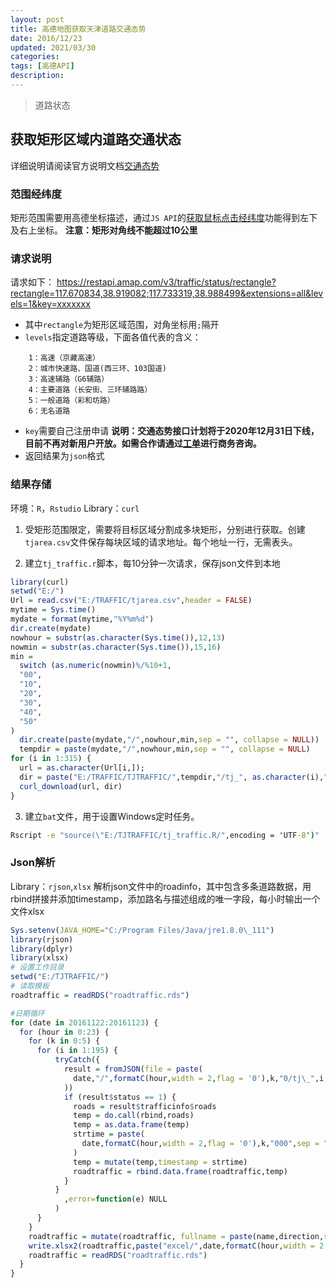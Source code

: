 ```yaml
---
layout: post
title: 高德地图获取天津道路交通态势
date: 2016/12/23
updated: 2021/03/30 
categories: 
tags: [高德API]
description:
---
```


> 道路状态
<!-- more -->

## 获取矩形区域内道路交通状态
详细说明请阅读官方说明文档[交通态势](https://lbs.amap.com/api/webservice/guide/api/trafficstatus)
### 范围经纬度
矩形范围需要用高德坐标描述，通过`JS API`的[获取鼠标点击经纬度](https://developer.amap.com/demo/javascript-api/example/map/click-to-get-lnglat)功能得到左下及右上坐标。
**注意：矩形对角线不能超过10公里**

### 请求说明
请求如下：
https://restapi.amap.com/v3/traffic/status/rectangle?rectangle=117.670834,38.919082;117.733319,38.988499&extensions=all&levels=1&key=xxxxxxx
- 其中`rectangle`为矩形区域范围，对角坐标用`;`隔开
- `levels`指定道路等级，下面各值代表的含义：
```
	1：高速（京藏高速）
	2：城市快速路、国道(西三环、103国道)
	3：高速辅路（G6辅路）
	4：主要道路（长安街、三环辅路路）
	5：一般道路（彩和坊路）
	6：无名道路
```
- `key`需要自己注册申请
	**说明：交通态势接口计划将于2020年12月31日下线，目前不再对新用户开放。如需合作请通过**[**工单**](https://console.amap.com/dev/ticket/type/others)**进行商务咨询。**
- 返回结果为`json`格式

### 结果存储
环境：`R`，`Rstudio`
Library：`curl`
1. 受矩形范围限定，需要将目标区域分割成多块矩形，分别进行获取。创建`tjarea.csv`文件保存每块区域的请求地址。每个地址一行，无需表头。

2. 建立`tj_traffic.r`脚本，每10分钟一次请求，保存json文件到本地
```R
library(curl)  
setwd("E:/")  
Url = read.csv("E:/TRAFFIC/tjarea.csv",header = FALSE)  
mytime = Sys.time()  
mydate = format(mytime,"%Y%m%d")  
dir.create(mydate)  
nowhour = substr(as.character(Sys.time()),12,13)  
nowmin = substr(as.character(Sys.time()),15,16)  
min =   
  switch (as.numeric(nowmin)%/%10+1,  
  "00",         
  "10",  
  "20",  
  "30",  
  "40",  
  "50"  
)  
  dir.create(paste(mydate,"/",nowhour,min,sep = "", collapse = NULL))  
  tempdir = paste(mydate,"/",nowhour,min,sep = "", collapse = NULL)  
for (i in 1:315) {  
  url = as.character(Url[i,]);  
  dir = paste("E:/TRAFFIC/TJTRAFFIC/",tempdir,"/tj_", as.character(i),".json",sep = "", collapse = NULL);  
  curl_download(url, dir)  
}
```

3. 建立`bat`文件，用于设置Windows定时任务。
```bat
Rscript -e "source(\"E:/TJTRAFFIC/tj_traffic.R/",encoding = 'UTF-8')"
```

### Json解析
Library：`rjson`,`xlsx`
解析json文件中的roadinfo，其中包含多条道路数据，用rbind拼接并添加timestamp，添加路名与描述组成的唯一字段，每小时输出一个文件xlsx

```R
Sys.setenv(JAVA_HOME="C:/Program Files/Java/jre1.8.0\_111")   
library(rjson)  
library(dplyr)  
library(xlsx)  
# 设置工作目录  
setwd("E:/TJTRAFFIC/") 
# 读取模板
roadtraffic = readRDS("roadtraffic.rds")  

#日期循环
for (date in 20161122:20161123) {  
  for (hour in 0:23) {  
    for (k in 0:5) {  
      for (i in 1:195) {  
          tryCatch({  
            result = fromJSON(file = paste(  
              date,"/",formatC(hour,width = 2,flag = '0'),k,"0/tj\_",i,".json",sep = "", collapse = NULL  
            ))  
            if (result$status == 1) {  
              roads = result$trafficinfo$roads  
              temp = do.call(rbind,roads)  
              temp = as.data.frame(temp)  
              strtime = paste(  
                date,formatC(hour,width = 2,flag = '0'),k,"000",sep = "", collapse = NULL  
              )  
              temp = mutate(temp,timestamp = strtime)  
              roadtraffic = rbind.data.frame(roadtraffic,temp)  
            }  
          }  
            ,error=function(e) NULL   
          )  
      }  
    }  
    roadtraffic = mutate(roadtraffic, fullname = paste(name,direction,sep = "", collapse = NULL))  
    write.xlsx2(roadtraffic,paste("excel/",date,formatC(hour,width = 2,flag = '0'),".xlsx",sep = "", collapse = NULL), row.name = FALSE)  
    roadtraffic = readRDS("roadtraffic.rds")  
  }  
}
```


